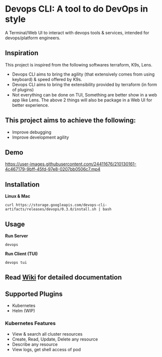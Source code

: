 # Devops CLI: A tool to do DevOps in style

A Terminal/Web UI to interact with devops tools & services, intended for devops/platform engineers.

## Inspiration
This project is inspired from the following softwares terraform, K9s, Lens. 
- Devops CLI aims to bring the agility (that extensively comes from using keyboard) & speed offered by K9s.
- Devops CLI aims to bring the extensibility provided by terraform (in form of plugins)
- Not everything can be done on TUI, Something are better show in a web app like Lens. The above 2 things will also be package in a Web UI for better experience.

## This project aims to achieve the following:
- Improve debugging
- Improve development agility

## Demo

https://user-images.githubusercontent.com/24411676/210130161-4c467179-9bff-45fd-97e8-0207bb0506c7.mp4


## Installation
**Linux & Mac**

`curl https://storage.googleapis.com/devops-cli-artifacts/releases/devops/0.3.0/install.sh | bash`

## Usage

**Run Server**

`devops`

**Run Client (TUI)**

`devops tui`

## Read [Wiki](https://github.com/sharadregoti/devops-cli/wiki) for detailed documentation 

## Supported Plugins
- Kubernetes
- Helm (WIP)

### Kubernetes Features
- View & search all cluster resources
- Create, Read, Update, Delete any resource
- Describe any resource
- View logs, get shell access of pod
